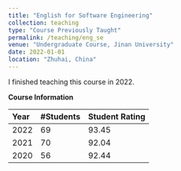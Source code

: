 ```yaml
---
title: "English for Software Engineering"
collection: teaching
type: "Course Previously Taught"
permalink: /teaching/eng_se
venue: "Undergraduate Course, Jinan University"
date: 2022-01-01
location: "Zhuhai, China"
---
```


I finished teaching this course in 2022.

**Course Information**

| Year    | #Students | Student Rating  |
|:--------|:----------|:----------------|
| 2022    | 69        | 93.45           |
| 2021    | 70        | 92.04           |
| 2020    | 56        | 92.44           |
